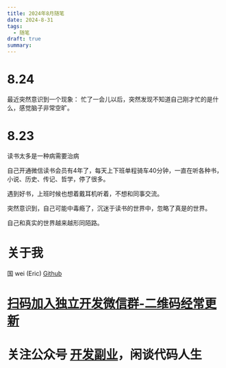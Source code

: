 ```yaml
---
title: 2024年8月随笔
date: 2024-8-31
tags:
  - 随笔
draft: true
summary:
---
```


  


# 8.24


最近突然意识到一个现象：
忙了一会儿以后，突然发现不知道自己刚才忙的是什么，感觉脑子非常空旷。

# 8.23


读书太多是一种病需要治病

自己开通微信读书会员有4年了，每天上下班单程骑车40分钟，一直在听各种书，小说、历史、传记、哲学，停了很多。

遇到好书，上班时候也想着戴耳机听着，不想和同事交流。

突然意识到，自己可能中毒瘾了，沉迷于读书的世界中，忽略了真是的世界。

自己和真实的世界越来越形同陌路。





# 关于我
国 wei (Eric)
[Github](https://github.com/ygweric)

# [扫码加入独立开发微信群-二维码经常更新](https://raw.githubusercontent.com/ygweric/ygweric.github.io/main/assets/qr-schedule-update/indenpendent_dev.png)

# 关注公众号 [开发副业](https://github.com/ygweric/ygweric.github.io/blob/main/assets/jinjing/wx_office_account_qr.png?raw=true)，闲谈代码人生
